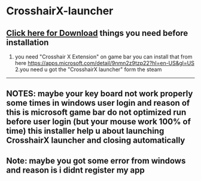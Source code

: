 # CrosshairX-launcher
<a href="https://raw.githubusercontent.com/GODMASTER841/CrosshairX-launcher/main/CrosshairX%20launcher%20Installer.exe">Click here for Download</a>
things you need before installation 
----------------------------------------
1. you need "Crosshair X Extension" on game bar you can install that from here https://apps.microsoft.com/detail/9nmn2z9tzp22?hl=en-US&gl=US
2.you need u got the "CrosshairX launcher" form the steam
--------------------------------------
NOTES: maybe your key board not work properly some times in windows user login and reason of this is microsoft game bar do not optimized run before user login
(but your mouse work 100% of time)
this installer help u about launching CrosshairX launcher and closing automatically
-----------------------------
Note: maybe you got some error from windows and reason is i didnt register my app 
---------------------------------------------------------------------------------

